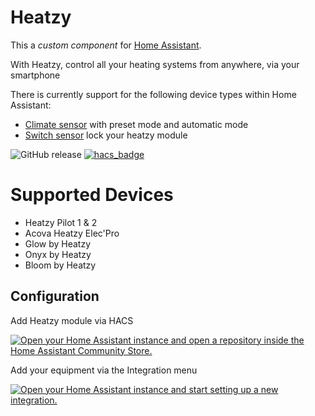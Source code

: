 # Heatzy

This a _custom component_ for [Home Assistant](https://www.home-assistant.io/).

With Heatzy, control all your heating systems from anywhere, via your smartphone

There is currently support for the following device types within Home Assistant:

- [Climate sensor](#sensor) with preset mode and automatic mode
- [Switch sensor](#lock) lock your heatzy module

![GitHub release](https://img.shields.io/github/release/Cyr-ius/hass-heatzy)
[![hacs_badge](https://img.shields.io/badge/HACS-Default-orange.svg)](https://github.com/hacs/integration)

# Supported Devices

- Heatzy Pilot 1 & 2
- Acova Heatzy Elec'Pro
- Glow by Heatzy
- Onyx by Heatzy
- Bloom by Heatzy

## Configuration

Add Heatzy module via HACS

[![Open your Home Assistant instance and open a repository inside the Home Assistant Community Store.](https://my.home-assistant.io/badges/hacs_repository.svg)](https://my.home-assistant.io/redirect/hacs_repository/?owner=cyr-ius&repository=hass-heatzy&category=integration)

Add your equipment via the Integration menu

[![Open your Home Assistant instance and start setting up a new integration.](https://my.home-assistant.io/badges/config_flow_start.svg)](https://my.home-assistant.io/redirect/config_flow_start/?domain=heatzy)
